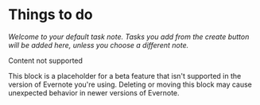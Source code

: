 # Things to do

_Welcome to your default task note. Tasks you add from the create button will be added here, unless you choose a different note._

Content not supported

This block is a placeholder for a beta feature that isn't supported in the version of Evernote you're using. Deleting or moving this block may cause unexpected behavior in newer versions of Evernote.
